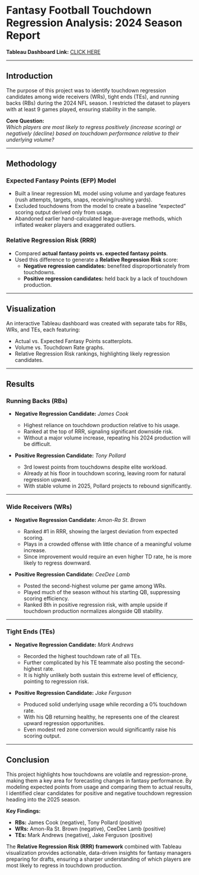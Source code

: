 # Fantasy Football Touchdown Regression Analysis: 2024 Season Report  

**Tableau Dashboard Link:** [CLICK HERE](https://public.tableau.com/views/2024fantasybook-final/OFFICIALFINAL?:language=en-US&publish=yes&:sid=&:redirect=auth&:display_count=n&:origin=viz_share_link)  

---

## Introduction  
The purpose of this project was to identify touchdown regression candidates among wide receivers (WRs), tight ends (TEs), and running backs (RBs) during the 2024 NFL season. I restricted the dataset to players with at least 9 games played, ensuring stability in the sample.  

**Core Question:**  
*Which players are most likely to regress positively (increase scoring) or negatively (decline) based on touchdown performance relative to their underlying volume?*  

---

## Methodology  

### Expected Fantasy Points (EFP) Model  
- Built a linear regression ML model using volume and yardage features (rush attempts, targets, snaps, receiving/rushing yards).  
- Excluded touchdowns from the model to create a baseline “expected” scoring output derived only from usage.  
- Abandoned earlier hand-calculated league-average methods, which inflated weaker players and exaggerated outliers.  

### Relative Regression Risk (RRR)  
- Compared **actual fantasy points vs. expected fantasy points**.  
- Used this difference to generate a **Relative Regression Risk** score:  
  - **Negative regression candidates:** benefited disproportionately from touchdowns.  
  - **Positive regression candidates:** held back by a lack of touchdown production.  

---

## Visualization  
An interactive Tableau dashboard was created with separate tabs for RBs, WRs, and TEs, each featuring:  
- Actual vs. Expected Fantasy Points scatterplots.  
- Volume vs. Touchdown Rate graphs.  
- Relative Regression Risk rankings, highlighting likely regression candidates.  

---

## Results  

### Running Backs (RBs)  
- **Negative Regression Candidate:** *James Cook*  
  - Highest reliance on touchdown production relative to his usage.  
  - Ranked at the top of RRR, signaling significant downside risk.  
  - Without a major volume increase, repeating his 2024 production will be difficult.  

- **Positive Regression Candidate:** *Tony Pollard*  
  - 3rd lowest points from touchdowns despite elite workload.  
  - Already at his floor in touchdown scoring, leaving room for natural regression upward.  
  - With stable volume in 2025, Pollard projects to rebound significantly.  

---

### Wide Receivers (WRs)  
- **Negative Regression Candidate:** *Amon-Ra St. Brown*  
  - Ranked #1 in RRR, showing the largest deviation from expected scoring.  
  - Plays in a crowded offense with little chance of a meaningful volume increase.  
  - Since improvement would require an even higher TD rate, he is more likely to regress downward.  

- **Positive Regression Candidate:** *CeeDee Lamb*  
  - Posted the second-highest volume per game among WRs.  
  - Played much of the season without his starting QB, suppressing scoring efficiency.  
  - Ranked 8th in positive regression risk, with ample upside if touchdown production normalizes alongside QB stability.  

---

### Tight Ends (TEs)  
- **Negative Regression Candidate:** *Mark Andrews*  
  - Recorded the highest touchdown rate of all TEs.  
  - Further complicated by his TE teammate also posting the second-highest rate.  
  - It is highly unlikely both sustain this extreme level of efficiency, pointing to regression risk.  

- **Positive Regression Candidate:** *Jake Ferguson*  
  - Produced solid underlying usage while recording a 0% touchdown rate.  
  - With his QB returning healthy, he represents one of the clearest upward regression opportunities.  
  - Even modest red zone conversion would significantly raise his scoring output.  

---

## Conclusion  
This project highlights how touchdowns are volatile and regression-prone, making them a key area for forecasting changes in fantasy performance. By modeling expected points from usage and comparing them to actual results, I identified clear candidates for positive and negative touchdown regression heading into the 2025 season.  

**Key Findings:**  
- **RBs:** James Cook (negative), Tony Pollard (positive)  
- **WRs:** Amon-Ra St. Brown (negative), CeeDee Lamb (positive)  
- **TEs:** Mark Andrews (negative), Jake Ferguson (positive)  

The **Relative Regression Risk (RRR) framework** combined with Tableau visualization provides actionable, data-driven insights for fantasy managers preparing for drafts, ensuring a sharper understanding of which players are most likely to regress in touchdown production.  
